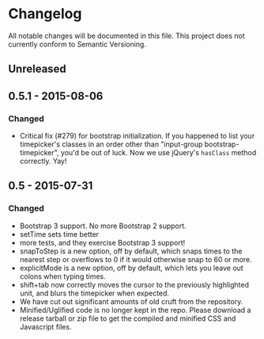 # Changelog

All notable changes will be documented in this file.  This project
does not currently conform to Semantic Versioning.

## Unreleased

## 0.5.1 - 2015-08-06
### Changed
- Critical fix (#279) for bootstrap initialization. If you happened to
  list your timepicker's classes in an order other than "input-group
  bootstrap-timepicker", you'd be out of luck. Now we use jQuery's
  `hasClass` method correctly. Yay!

## 0.5 - 2015-07-31
### Changed
- Bootstrap 3 support. No more Bootstrap 2 support.
- setTime sets time better
- more tests, and they exercise Bootstrap 3 support!
- snapToStep is a new option, off by default, which snaps times to the
  nearest step or overflows to 0 if it would otherwise snap to 60 or
  more.
- explicitMode is a new option, off by default, which lets you leave
  out colons when typing times.
- shift+tab now correctly moves the cursor to the previously
  highlighted unit, and blurs the timepicker when expected.
- We have cut out significant amounts of old cruft from the
  repository.
- Minified/Uglified code is no longer kept in the repo. Please
  download a release tarball or zip file to get the compiled and
  minified CSS and Javascript files.
